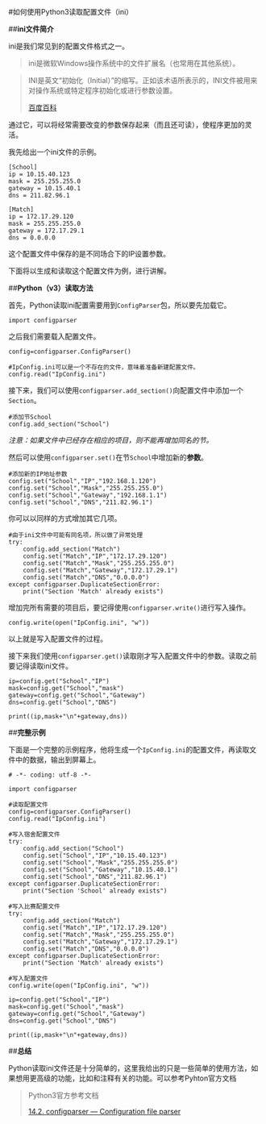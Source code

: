 #如何使用Python3读取配置文件（ini）

##**ini文件简介**

ini是我们常见到的配置文件格式之一。

>ini是微软Windows操作系统中的文件扩展名（也常用在其他系统）。

>INI是英文“初始化（Initial）”的缩写。正如该术语所表示的，INI文件被用来对操作系统或特定程序初始化或进行参数设置。
>
>[百度百科](http://baike.baidu.com/view/1296365.htm)

通过它，可以将经常需要改变的参数保存起来（而且还可读），使程序更加的灵活。

我先给出一个ini文件的示例。

	[School]
	ip = 10.15.40.123
	mask = 255.255.255.0
	gateway = 10.15.40.1
	dns = 211.82.96.1
	
	[Match]
	ip = 172.17.29.120
	mask = 255.255.255.0
	gateway = 172.17.29.1
	dns = 0.0.0.0


这个配置文件中保存的是不同场合下的IP设置参数。

下面将以生成和读取这个配置文件为例，进行讲解。

##**Python（v3）读取方法**

首先，Python读取ini配置需要用到`ConfigParser`包，所以要先加载它。

	import configparser

之后我们需要载入配置文件。

	config=configparser.ConfigParser()

	#IpConfig.ini可以是一个不存在的文件，意味着准备新建配置文件。
	config.read("IpConfig.ini")

接下来，我们可以使用`configparser.add_section()`向配置文件中添加一个`Section`。

	#添加节School
	config.add_section("School")
*注意：如果文件中已经存在相应的项目，则不能再增加同名的节。*

然后可以使用`configparser.set()`在节`School`中增加新的**参数**。

	#添加新的IP地址参数
    config.set("School","IP","192.168.1.120")
    config.set("School","Mask","255.255.255.0")
    config.set("School","Gateway","192.168.1.1")
    config.set("School","DNS","211.82.96.1")

你可以以同样的方式增加其它几项。

	#由于ini文件中可能有同名项，所以做了异常处理
	try:
	    config.add_section("Match")
	    config.set("Match","IP","172.17.29.120")
	    config.set("Match","Mask","255.255.255.0")
	    config.set("Match","Gateway","172.17.29.1")
	    config.set("Match","DNS","0.0.0.0")
	except configparser.DuplicateSectionError:
    	print("Section 'Match' already exists")

增加完所有需要的项目后，要记得使用`configparser.write()`进行写入操作。
	
	config.write(open("IpConfig.ini", "w"))

以上就是写入配置文件的过程。

接下来我们使用`configparser.get()`读取刚才写入配置文件中的参数。读取之前要记得读取ini文件。

	ip=config.get("School","IP")
	mask=config.get("School","mask")
	gateway=config.get("School","Gateway")
	dns=config.get("School","DNS")
	
	print((ip,mask+"\n"+gateway,dns))

##**完整示例**

下面是一个完整的示例程序，他将生成一个`IpConfig.ini`的配置文件，再读取文件中的数据，输出到屏幕上。

	# -*- coding: utf-8 -*-
	
	import configparser
	
	#读取配置文件
	config=configparser.ConfigParser()
	config.read("IpConfig.ini")
	
	#写入宿舍配置文件
	try:
		config.add_section("School")
		config.set("School","IP","10.15.40.123")
		config.set("School","Mask","255.255.255.0")
		config.set("School","Gateway","10.15.40.1")
		config.set("School","DNS","211.82.96.1")
	except configparser.DuplicateSectionError:
		print("Section 'School' already exists")
	
	#写入比赛配置文件
	try:
		config.add_section("Match")
		config.set("Match","IP","172.17.29.120")
		config.set("Match","Mask","255.255.255.0")
		config.set("Match","Gateway","172.17.29.1")
		config.set("Match","DNS","0.0.0.0")
	except configparser.DuplicateSectionError:
		print("Section 'Match' already exists")
	
	#写入配置文件
	config.write(open("IpConfig.ini", "w"))
	
	ip=config.get("School","IP")
	mask=config.get("School","mask")
	gateway=config.get("School","Gateway")
	dns=config.get("School","DNS")
	
	print((ip,mask+"\n"+gateway,dns))

##**总结**

Python读取ini文件还是十分简单的，这里我给出的只是一些简单的使用方法，如果想用更高级的功能，比如和注释有关的功能。可以参考Pyhton官方文档

>Python3官方参考文档
>
>[14.2. configparser — Configuration file parser](https://docs.python.org/3/library/configparser.html)